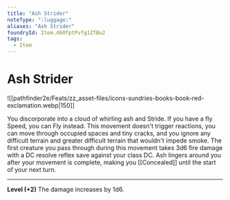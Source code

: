 ```yaml
---
title: "Ash Strider"
noteType: ":luggage:"
aliases: "Ash Strider"
foundryId: Item.d60fptPvfg1ZfBu2
tags:
  - Item
---
```


# Ash Strider
![[pathfinder2e/Feats/zz_asset-files/icons-sundries-books-book-red-exclamation.webp|150]]

You discorporate into a cloud of whirling ash and Stride. If you have a fly Speed, you can Fly instead. This movement doesn't trigger reactions, you can move through occupied spaces and tiny cracks, and you ignore any difficult terrain and greater difficult terrain that wouldn't impede smoke. The first creature you pass through during this movement takes 3d6 fire  damage with a DC resolve reflex save against your class DC. Ash lingers around you after your movement is complete, making you [[Concealed]] until the start of your next turn.

* * *

**Level (+2)** The damage increases by 1d6.
